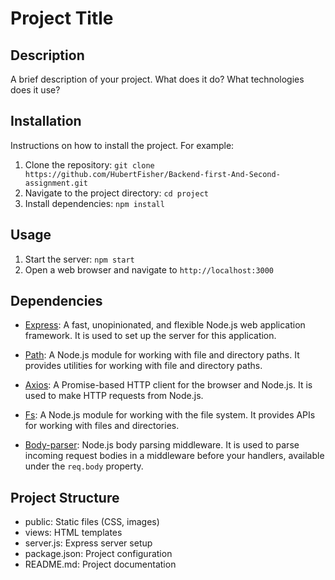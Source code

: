 # Project Title

## Description

A brief description of your project. What does it do? What technologies does it use?

## Installation

Instructions on how to install the project. For example:

1. Clone the repository: `git clone https://github.com/HubertFisher/Backend-first-And-Second-assignment.git`
2. Navigate to the project directory: `cd project`
3. Install dependencies: `npm install`

## Usage

1. Start the server: `npm start`
2. Open a web browser and navigate to `http://localhost:3000`

## Dependencies

- [Express](https://expressjs.com/): A fast, unopinionated, and flexible Node.js web application framework. It is used to set up the server for this application.

- [Path](https://nodejs.org/api/path.html): A Node.js module for working with file and directory paths. It provides utilities for working with file and directory paths.

- [Axios](https://github.com/axios/axios): A Promise-based HTTP client for the browser and Node.js. It is used to make HTTP requests from Node.js.

- [Fs](https://nodejs.org/api/fs.html): A Node.js module for working with the file system. It provides APIs for working with files and directories.

- [Body-parser](https://www.npmjs.com/package/body-parser): Node.js body parsing middleware. It is used to parse incoming request bodies in a middleware before your handlers, available under the `req.body` property.

## Project Structure

- public: Static files (CSS, images)
- views: HTML templates
- server.js: Express server setup
- package.json: Project configuration
- README.md: Project documentation
